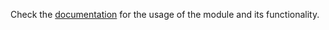Check the [documentation](https://uqatkit.github.io/MDEforM/) for the usage of the module and its functionality.
